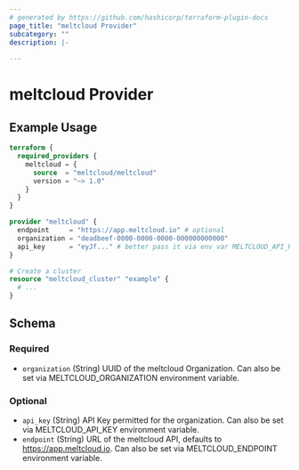 ```yaml
---
# generated by https://github.com/hashicorp/terraform-plugin-docs
page_title: "meltcloud Provider"
subcategory: ""
description: |-
  
---
```


# meltcloud Provider



## Example Usage

```terraform
terraform {
  required_providers {
    meltcloud = {
      source  = "meltcloud/meltcloud"
      version = "~> 1.0"
    }
  }
}

provider "meltcloud" {
  endpoint     = "https://app.meltcloud.io" # optional
  organization = "deadbeef-0000-0000-0000-000000000000"
  api_key      = "eyJf..." # better pass it via env var MELTCLOUD_API_KEY or a tfvars file
}

# Create a cluster
resource "meltcloud_cluster" "example" {
  # ...
}
```

<!-- schema generated by tfplugindocs -->
## Schema

### Required

- `organization` (String) UUID of the meltcloud Organization. Can also be set via MELTCLOUD_ORGANIZATION environment variable.

### Optional

- `api_key` (String) API Key permitted for the organization. Can also be set via MELTCLOUD_API_KEY environment variable.
- `endpoint` (String) URL of the meltcloud API, defaults to https://app.meltcloud.io. Can also be set via MELTCLOUD_ENDPOINT environment variable.
